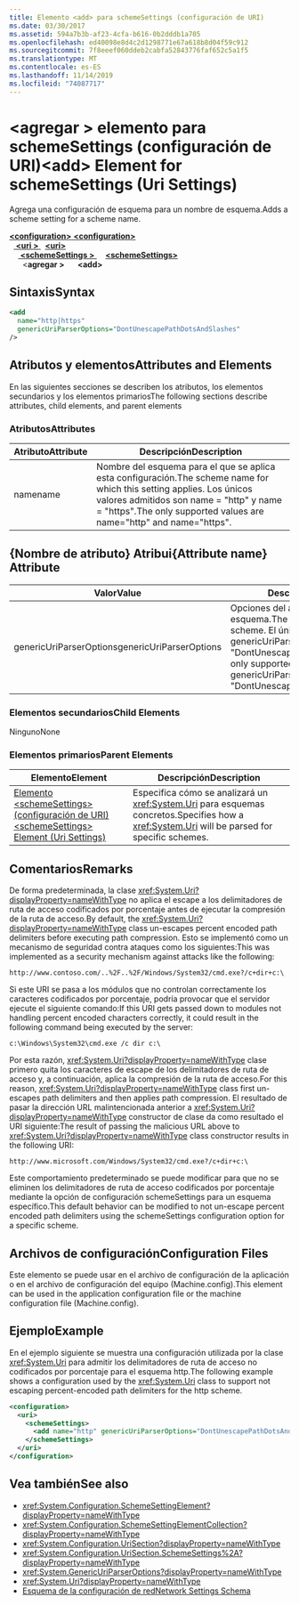 ```yaml
---
title: Elemento <add> para schemeSettings (configuración de URI)
ms.date: 03/30/2017
ms.assetid: 594a7b3b-af23-4cfa-b616-0b2dddb1a705
ms.openlocfilehash: ed40098e8d4c2d1298771e67a618b8d04f59c912
ms.sourcegitcommit: 7f8eeef060ddeb2cabfa52843776faf652c5a1f5
ms.translationtype: MT
ms.contentlocale: es-ES
ms.lasthandoff: 11/14/2019
ms.locfileid: "74087717"
---
```

# <a name="add-element-for-schemesettings-uri-settings"></a><span data-ttu-id="425c2-102">\<agregar > elemento para schemeSettings (configuración de URI)</span><span class="sxs-lookup"><span data-stu-id="425c2-102">\<add> Element for schemeSettings (Uri Settings)</span></span>
<span data-ttu-id="425c2-103">Agrega una configuración de esquema para un nombre de esquema.</span><span class="sxs-lookup"><span data-stu-id="425c2-103">Adds a scheme setting for a scheme name.</span></span>  

<span data-ttu-id="425c2-104">[ **\<configuration>** ](../configuration-element.md)</span><span class="sxs-lookup"><span data-stu-id="425c2-104">[**\<configuration>**](../configuration-element.md)</span></span>\
<span data-ttu-id="425c2-105">&nbsp;&nbsp;[ **\<uri >** ](uri-element-uri-settings.md)</span><span class="sxs-lookup"><span data-stu-id="425c2-105">&nbsp;&nbsp;[**\<uri>**](uri-element-uri-settings.md)</span></span>\
<span data-ttu-id="425c2-106">&nbsp;&nbsp;&nbsp;&nbsp;[ **\<schemeSettings >** ](schemesettings-element-uri-settings.md)</span><span class="sxs-lookup"><span data-stu-id="425c2-106">&nbsp;&nbsp;&nbsp;&nbsp;[**\<schemeSettings>**](schemesettings-element-uri-settings.md)</span></span>\
<span data-ttu-id="425c2-107">&nbsp;&nbsp;&nbsp;&nbsp;&nbsp;&nbsp;\<**agregar >**</span><span class="sxs-lookup"><span data-stu-id="425c2-107">&nbsp;&nbsp;&nbsp;&nbsp;&nbsp;&nbsp;**\<add>**</span></span>

## <a name="syntax"></a><span data-ttu-id="425c2-108">Sintaxis</span><span class="sxs-lookup"><span data-stu-id="425c2-108">Syntax</span></span>  
  
```xml  
<add
  name="http|https"
  genericUriParserOptions="DontUnescapePathDotsAndSlashes"
/>  
```  
  
## <a name="attributes-and-elements"></a><span data-ttu-id="425c2-109">Atributos y elementos</span><span class="sxs-lookup"><span data-stu-id="425c2-109">Attributes and Elements</span></span>  
 <span data-ttu-id="425c2-110">En las siguientes secciones se describen los atributos, los elementos secundarios y los elementos primarios</span><span class="sxs-lookup"><span data-stu-id="425c2-110">The following sections describe attributes, child elements, and parent elements</span></span>  
  
### <a name="attributes"></a><span data-ttu-id="425c2-111">Atributos</span><span class="sxs-lookup"><span data-stu-id="425c2-111">Attributes</span></span>  
  
|<span data-ttu-id="425c2-112">Atributo</span><span class="sxs-lookup"><span data-stu-id="425c2-112">Attribute</span></span>|<span data-ttu-id="425c2-113">Descripción</span><span class="sxs-lookup"><span data-stu-id="425c2-113">Description</span></span>|  
|---------------|-----------------|  
|<span data-ttu-id="425c2-114">name</span><span class="sxs-lookup"><span data-stu-id="425c2-114">name</span></span>|<span data-ttu-id="425c2-115">Nombre del esquema para el que se aplica esta configuración.</span><span class="sxs-lookup"><span data-stu-id="425c2-115">The scheme name for which this setting applies.</span></span> <span data-ttu-id="425c2-116">Los únicos valores admitidos son name = "http" y name = "https".</span><span class="sxs-lookup"><span data-stu-id="425c2-116">The only supported values are name="http" and name="https".</span></span>|  
  
## <a name="attribute-name-attribute"></a><span data-ttu-id="425c2-117">{Nombre de atributo} Atribui</span><span class="sxs-lookup"><span data-stu-id="425c2-117">{Attribute name} Attribute</span></span>  
  
|<span data-ttu-id="425c2-118">Valor</span><span class="sxs-lookup"><span data-stu-id="425c2-118">Value</span></span>|<span data-ttu-id="425c2-119">Descripción</span><span class="sxs-lookup"><span data-stu-id="425c2-119">Description</span></span>|  
|-----------|-----------------|  
|<span data-ttu-id="425c2-120">genericUriParserOptions</span><span class="sxs-lookup"><span data-stu-id="425c2-120">genericUriParserOptions</span></span>|<span data-ttu-id="425c2-121">Opciones del analizador para este esquema.</span><span class="sxs-lookup"><span data-stu-id="425c2-121">The parser options for this scheme.</span></span> <span data-ttu-id="425c2-122">El único valor admitido es genericUriParserOptions = "DontUnescapePathDotsAndSlashes".</span><span class="sxs-lookup"><span data-stu-id="425c2-122">The only supported value is genericUriParserOptions= "DontUnescapePathDotsAndSlashes".</span></span>|  
  
### <a name="child-elements"></a><span data-ttu-id="425c2-123">Elementos secundarios</span><span class="sxs-lookup"><span data-stu-id="425c2-123">Child Elements</span></span>  
 <span data-ttu-id="425c2-124">Ninguno</span><span class="sxs-lookup"><span data-stu-id="425c2-124">None</span></span>  
  
### <a name="parent-elements"></a><span data-ttu-id="425c2-125">Elementos primarios</span><span class="sxs-lookup"><span data-stu-id="425c2-125">Parent Elements</span></span>  
  
|<span data-ttu-id="425c2-126">Elemento</span><span class="sxs-lookup"><span data-stu-id="425c2-126">Element</span></span>|<span data-ttu-id="425c2-127">Descripción</span><span class="sxs-lookup"><span data-stu-id="425c2-127">Description</span></span>|  
|-------------|-----------------|  
|[<span data-ttu-id="425c2-128">Elemento \<schemeSettings> (configuración de URI)</span><span class="sxs-lookup"><span data-stu-id="425c2-128">\<schemeSettings> Element (Uri Settings)</span></span>](schemesettings-element-uri-settings.md)|<span data-ttu-id="425c2-129">Especifica cómo se analizará un <xref:System.Uri> para esquemas concretos.</span><span class="sxs-lookup"><span data-stu-id="425c2-129">Specifies how a <xref:System.Uri> will be parsed for specific schemes.</span></span>|  
  
## <a name="remarks"></a><span data-ttu-id="425c2-130">Comentarios</span><span class="sxs-lookup"><span data-stu-id="425c2-130">Remarks</span></span>  
 <span data-ttu-id="425c2-131">De forma predeterminada, la clase <xref:System.Uri?displayProperty=nameWithType> no aplica el escape a los delimitadores de ruta de acceso codificados por porcentaje antes de ejecutar la compresión de la ruta de acceso.</span><span class="sxs-lookup"><span data-stu-id="425c2-131">By default, the <xref:System.Uri?displayProperty=nameWithType> class un-escapes percent encoded path delimiters before executing path compression.</span></span> <span data-ttu-id="425c2-132">Esto se implementó como un mecanismo de seguridad contra ataques como los siguientes:</span><span class="sxs-lookup"><span data-stu-id="425c2-132">This was implemented as a security mechanism against attacks like the following:</span></span>  
  
 `http://www.contoso.com/..%2F..%2F/Windows/System32/cmd.exe?/c+dir+c:\`  
  
 <span data-ttu-id="425c2-133">Si este URI se pasa a los módulos que no controlan correctamente los caracteres codificados por porcentaje, podría provocar que el servidor ejecute el siguiente comando:</span><span class="sxs-lookup"><span data-stu-id="425c2-133">If this URI gets passed down to modules not handling percent encoded characters correctly, it could result in the following command being executed by the server:</span></span>  
  
 `c:\Windows\System32\cmd.exe /c dir c:\`  
  
 <span data-ttu-id="425c2-134">Por esta razón, <xref:System.Uri?displayProperty=nameWithType> clase primero quita los caracteres de escape de los delimitadores de ruta de acceso y, a continuación, aplica la compresión de la ruta de acceso.</span><span class="sxs-lookup"><span data-stu-id="425c2-134">For this reason, <xref:System.Uri?displayProperty=nameWithType> class first un-escapes path delimiters and then applies path compression.</span></span> <span data-ttu-id="425c2-135">El resultado de pasar la dirección URL malintencionada anterior a <xref:System.Uri?displayProperty=nameWithType> constructor de clase da como resultado el URI siguiente:</span><span class="sxs-lookup"><span data-stu-id="425c2-135">The result of passing the malicious URL above to <xref:System.Uri?displayProperty=nameWithType> class constructor results in the following URI:</span></span>  
  
 `http://www.microsoft.com/Windows/System32/cmd.exe?/c+dir+c:\`  
  
 <span data-ttu-id="425c2-136">Este comportamiento predeterminado se puede modificar para que no se eliminen los delimitadores de ruta de acceso codificados por porcentaje mediante la opción de configuración schemeSettings para un esquema específico.</span><span class="sxs-lookup"><span data-stu-id="425c2-136">This default behavior can be modified to not un-escape percent encoded path delimiters using the schemeSettings configuration option for a specific scheme.</span></span>  
  
## <a name="configuration-files"></a><span data-ttu-id="425c2-137">Archivos de configuración</span><span class="sxs-lookup"><span data-stu-id="425c2-137">Configuration Files</span></span>  
 <span data-ttu-id="425c2-138">Este elemento se puede usar en el archivo de configuración de la aplicación o en el archivo de configuración del equipo (Machine.config).</span><span class="sxs-lookup"><span data-stu-id="425c2-138">This element can be used in the application configuration file or the machine configuration file (Machine.config).</span></span>  
  
## <a name="example"></a><span data-ttu-id="425c2-139">Ejemplo</span><span class="sxs-lookup"><span data-stu-id="425c2-139">Example</span></span>  
 <span data-ttu-id="425c2-140">En el ejemplo siguiente se muestra una configuración utilizada por la clase <xref:System.Uri> para admitir los delimitadores de ruta de acceso no codificados por porcentaje para el esquema http.</span><span class="sxs-lookup"><span data-stu-id="425c2-140">The following example shows a configuration used by the <xref:System.Uri> class to support not escaping percent-encoded path delimiters for the http scheme.</span></span>  
  
```xml  
<configuration>  
  <uri>  
    <schemeSettings>  
      <add name="http" genericUriParserOptions="DontUnescapePathDotsAndSlashes"/>  
    </schemeSettings>  
  </uri>  
</configuration>  
```  
  
## <a name="see-also"></a><span data-ttu-id="425c2-141">Vea también</span><span class="sxs-lookup"><span data-stu-id="425c2-141">See also</span></span>

- <xref:System.Configuration.SchemeSettingElement?displayProperty=nameWithType>
- <xref:System.Configuration.SchemeSettingElementCollection?displayProperty=nameWithType>
- <xref:System.Configuration.UriSection?displayProperty=nameWithType>
- <xref:System.Configuration.UriSection.SchemeSettings%2A?displayProperty=nameWithType>
- <xref:System.GenericUriParserOptions?displayProperty=nameWithType>
- <xref:System.Uri?displayProperty=nameWithType>
- [<span data-ttu-id="425c2-142">Esquema de la configuración de red</span><span class="sxs-lookup"><span data-stu-id="425c2-142">Network Settings Schema</span></span>](index.md)
